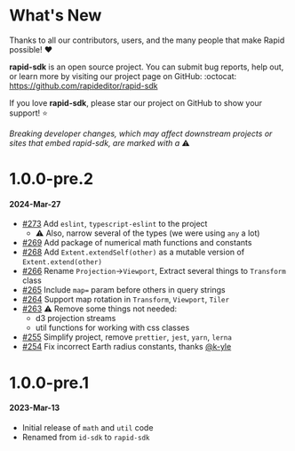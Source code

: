 # What's New

Thanks to all our contributors, users, and the many people that make Rapid possible! ❤️

**rapid-sdk** is an open source project. You can submit bug reports, help out,
or learn more by visiting our project page on GitHub:  :octocat: https://github.com/rapideditor/rapid-sdk

If you love **rapid-sdk**, please star our project on GitHub to show your support! ⭐️

_Breaking developer changes, which may affect downstream projects or sites that embed rapid-sdk, are marked with a_ ⚠️

<!--
# A.B.C
##### YYYY-MMM-DD

links:
[#xxx]: https://github.com/rapideditor/rapid-sdk/issues/xxx
[Rapid#xxxx]: https://github.com/facebook/Rapid/issues/xxxx
[iD#xxxxx]: https://github.com/openstreetmap/iD/issues/xxxxx
[@user]: https://github.com/user
-->

# 1.0.0-pre.2
#### 2024-Mar-27
* [#273] Add `eslint`, `typescript-eslint` to the project
  * ⚠️  Also, narrow several of the types (we were using `any` a lot)
* [#269] Add package of numerical math functions and constants
* [#268] Add `Extent.extendSelf(other)` as a mutable version of `Extent.extend(other)`
* [#266] Rename `Projection`->`Viewport`, Extract several things to `Transform` class
* [#265] Include `map=` param before others in query strings
* [#264] Support map rotation in `Transform`, `Viewport`, `Tiler`
* [#263] ⚠️ Remove some things not needed:
   * d3 projection streams
   * util functions for working with css classes
* [#255] Simplify project, remove `prettier`, `jest`, `yarn`, `lerna`
* [#254] Fix incorrect Earth radius constants, thanks [@k-yle]

[#254]: https://github.com/rapideditor/rapid-sdk/issues/254
[#255]: https://github.com/rapideditor/rapid-sdk/issues/255
[#263]: https://github.com/rapideditor/rapid-sdk/issues/263
[#264]: https://github.com/rapideditor/rapid-sdk/issues/264
[#265]: https://github.com/rapideditor/rapid-sdk/issues/265
[#266]: https://github.com/rapideditor/rapid-sdk/issues/266
[#268]: https://github.com/rapideditor/rapid-sdk/issues/268
[#269]: https://github.com/rapideditor/rapid-sdk/issues/269
[#273]: https://github.com/rapideditor/rapid-sdk/issues/273
[@k-yle]: https://github.com/k-yle


# 1.0.0-pre.1
#### 2023-Mar-13
* Initial release of `math` and `util` code
* Renamed from `id-sdk` to `rapid-sdk`
